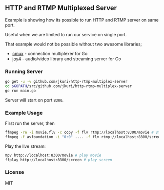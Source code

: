 ## HTTP and RTMP Multiplexed Server

Example is showing how its possible to run HTTP and RTMP server on same port.

Useful when we are limited to run our service on single port.

That example would not be possible without two awesome libraries;

- [cmux](https://github.com/soheilhy/cmux) - connection multiplexer for Go
- [joy4](https://github.com/nareix/joy4) - audio/video library and streaming server for Go

### Running Server

```sh
go get -u -v github.com/jkuri/http-rtmp-multiplex-server
cd $GOPATH/src/github.com/jkuri/http-rtmp-multiplex-server
go run main.go
```

Server will start on port `8300`.

### Example Usage

First run the server, then

```sh
ffmpeg -re -i movie.flv -c copy -f flv rtmp://localhost:8300/movie # stream movie from file
ffmpeg -f avfoundation -i "0:0" .... -f flv rtmp://localhost:8300/screen # stream screen in MacOS
```

Play the live stream:

```sh
mpv http://localhost:8300/movie # play movie
ffplay http://localhost:8300/screen # play screen
```

### License

MIT
